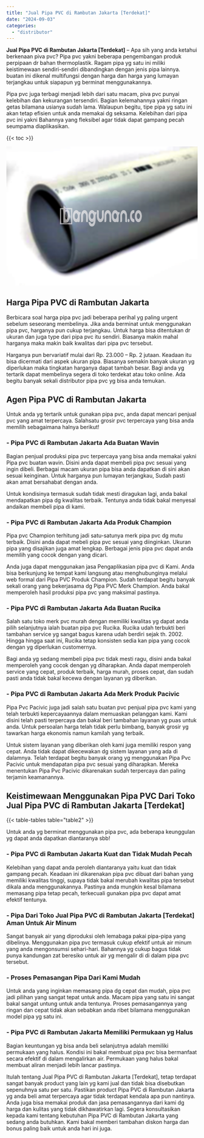 ```yaml
---
title: "Jual Pipa PVC di Rambutan Jakarta [Terdekat]"
date: "2024-09-03"
categories: 
  - "distributor"
---
```


**Jual Pipa PVC di Rambutan Jakarta \[Terdekat\]** – Apa sih yang anda ketahui berkenaan piva pvc? Pipa pvc yakni beberapa pengembangan produk perpipaan dr bahan thermoplastik. Ragam pipa yg satu ini miliki keistimewaan sendiri-sendiri dibandingkan dengan jenis pipa lainnya. buatan ini dikenal multifungsi dengan harga dan harga yang lumayan terjangkau untuk siapapun yg berminat menggunakannya.

Pipa pvc juga terbagi menjadi lebih dari satu macam, piva pvc punyai kelebihan dan kekurangan tersendiri. Bagian kelemahannya yakni ringan getas bilamana usianya sudah lama. Walaupun begitu, tipe pipa yg satu ini akan tetap efisien untuk anda memakai dg seksama. Kelebihan dari pipa pvc ini yakni Bahannya yang fleksibel agar tidak dapat gampang pecah seumpama diaplikasikan.

{{< toc >}}

![](/images/jaul-pipa-pvc-65.png)

## Harga Pipa PVC di Rambutan Jakarta

Berbicara soal harga pipa pvc jadi beberapa perihal yg paling urgent sebelum seseorang membelinya. Jika anda berminat untuk menggunakan pipa pvc, harganya pun cukup terjangkau. Untuk harga bisa ditentukan dr ukuran dan juga type dari pipa pvc itu sendiri. Biasanya makin mahal harganya maka makin baik kwalitas dari pipa pvc tersebut.

Harganya pun bervariatif mulai dari Rp. 23.000 – Rp. 2 jutaan. Keadaan itu bisa dicermati dari aspek ukuran pipa. Biasanya semakin banyak ukuran yg diperlukan maka tingkatan harganya dapat tambah besar. Bagi anda yg tertarik dapat membelinya segera di toko terdekat atau toko online. Ada begitu banyak sekali distributor pipa pvc yg bisa anda temukan.

## Agen Pipa PVC di Rambutan Jakarta

Untuk anda yg tertarik untuk gunakan pipa pvc, anda dapat mencari penjual pvc yang amat terpercaya. Salahsatu grosir pvc terpercaya yang bisa anda memilih sebagaimana halnya berikut!

### \- Pipa PVC di Rambutan Jakarta Ada Buatan Wavin

Bagian penjual produksi pipa pvc terpercaya yang bisa anda memakai yakni Pipa pvc buatan wavin. Disini anda dapat membeli pipa pvc sesuai yang ingin dibeli. Berbagai macam ukuran pipa bisa anda dapatkan di sini akan sesuai keinginan. Untuk harganya pun lumayan terjangkau, Sudah pasti akan amat bersahabat dengan anda.

Untuk kondisinya termasuk sudah tidak mesti diragukan lagi, anda bakal mendapatkan pipa dg kwalitas terbaik. Tentunya anda tidak bakal menyesal andaikan membeli pipa di kami.

### \- Pipa PVC di Rambutan Jakarta Ada Produk Champion

Pipa pvc Champion terhitung jadi satu-satunya merk pipa pvc dg mutu terbaik. Disini anda dapat mebeli pipa pvc sesuai yang diinginkan. Ukuran pipa yang disajikan juga amat lengkap. Berbagai jenis pipa pvc dapat anda memilih yang cocok dengan yang dicari.

Anda juga dapat menggunakan jasa Pengaplikasian pipa pvc di Kami. Anda bisa berkunjung ke tempat kami langsung atau menghubunginya melalui web formal dari Pipa PVC Produk Champion. Sudah terdapat begitu banyak sekali orang yang bekerjasama dg Pipa PVC Merk Champion. Anda bakal memperoleh hasil produksi pipa pvc yang maksimal pastinya.

### \- Pipa PVC di Rambutan Jakarta Ada Buatan Rucika

Salah satu toko merk pvc murah dengan memiliki kwalitas yg dapat anda pilih selanjutnya ialah buatan pipa pvc Rucika. Rucika udah terbukti beri tambahan service yg sangat bagus karena udah berdiri sejak th. 2002. Hingga hingga saat ini, Rucika tetap konsisten sedia kan pipa yang cocok dengan yg diperlukan customernya.

Bagi anda yg sedang membeli pipa pvc tidak mesti ragu, disini anda bakal memperoleh yang cocok dengan yg diharapkan. Anda dapat memperoleh service yang cepat, produk terbaik, harga murah, proses cepat, dan sudah pasti anda tidak bakal kecewa dengan layanan yg diberikan.

### \- Pipa PVC di Rambutan Jakarta Ada Merk Produk Pacivic

Pipa Pvc Pacivic juga jadi salah satu buatan pvc penjual pipa pvc kami yang telah terbukti kepercayaannya dalam memuaskan pelanggan kami. Kami disini telah pasti terpercaya dan bakal beri tambahan layanan yg puas untuk anda. Untuk persoalan harga telah tidak perlu bimbang, banyak grosir yg tawarkan harga ekonomis namun kamilah yang terbaik.

Untuk sistem layanan yang diberikan oleh kami juga memiliki respon yang cepat. Anda tidak dapat dikecewakan dg sistem layanan yang ada di dalamnya. Telah terdapat begitu banyak orang yg menggunakan Pipa Pvc Pacivic untuk mendapatan pipa pvc sesuai yang diharapkan. Mereka menentukan Pipa Pvc Pacivic dikarenakan sudah terpercaya dan paling terjamin keamanannya.

## Keistimewaan Menggunakan Pipa PVC Dari Toko Jual Pipa PVC di Rambutan Jakarta \[Terdekat\]

{{< table-tables table="table2" >}}

Untuk anda yg berminat menggunakan pipa pvc, ada beberapa keunggulan yg dapat anda dapatkan diantaranya sbb!

### \- Pipa PVC di Rambutan Jakarta Kuat dan Tidak Mudah Pecah

Kelebihan yang dapat anda peroleh diantaranya yaitu kuat dan tidak gampang pecah. Keadaan ini dikarenakan pipa pvc dibuat dari bahan yang memiliki kwalitas tinggi, supaya tidak bakal merubah kwalitas pipa tersebut dikala anda menggunakannya. Pastinya anda mungkin kesal bilamana memasang pipa tetap pecah, terkecuali gunakan pipa pvc dapat amat efektif tentunya.

### \- Pipa Dari Toko Jual Pipa PVC di Rambutan Jakarta \[Terdekat\] Aman Untuk Air Minum

Sangat banyak air yang diproduksi oleh lemabaga pakai pipa-pipa yang dibelinya. Menggunakan pipa pvc termasuk cukup efektif untuk air minum yang anda mengonsumsi sehari-hari. Bahannya yg cukup bagus tidak punya kandungan zat beresiko untuk air yg mengalir di di dalam pipa pvc tersebut.

### \- Proses Pemasangan Pipa Dari Kami Mudah

Untuk anda yang inginkan memasang pipa dg cepat dan mudah, pipa pvc jadi pilihan yang sangat tepat untuk anda. Macam pipa yang satu ini sangat bakal sangat untung untuk anda tentunya. Proses pemasangannya yang ringan dan cepat tidak akan sebabkan anda ribet bilamana menggunakan model pipa yg satu ini.

### \- Pipa PVC di Rambutan Jakarta Memiliki Permukaan yg Halus

Bagian keuntungan yg bisa anda beli selanjutnya adalah memiliki permukaan yang halus. Kondisi ini bakal membuat pipa pvc bisa bermanfaat secara efektif di dalam mengalirkan air. Permukaan yang halus bakal membuat aliran menjadi lebih lancar pastinya.

Itulah tentang Jual Pipa PVC di Rambutan Jakarta \[Terdekat\], tetap terdapat sangat banyak product yang lain yg kami jual dan tidak bisa disebutkan sepenuhnya satu per satu. Pastikan product Pipa PVC di Rambutan Jakarta yg anda beli amat terpercaya agar tidak terdapat kendala apa pun nantinya. Anda juga bisa memakai produk dan jasa pemasangannya dari kami dg harga dan kulitas yang tidak dikhawatirkan lagi. Segera konsultasikan kepada kami tentang kebutuhan Pipa PVC di Rambutan Jakarta yang sedang anda butuhkan. Kami bakal memberi tambahan diskon harga dan bonus paling baik untuk anda hari ini juga.

